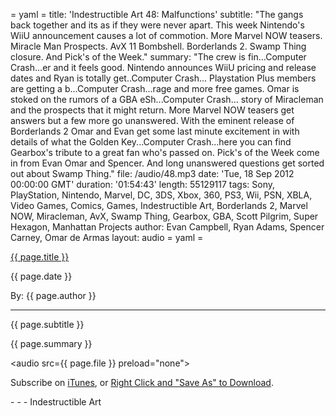 = yaml =
title: 'Indestructible Art 48: Malfunctions'
subtitle: "The gangs back together and its as if they were never apart. This week Nintendo's WiiU announcement causes a lot of commotion. More Marvel NOW teasers. Miracle Man Prospects. AvX 11 Bombshell. Borderlands 2. Swamp Thing closure. And Pick's of the Week."
summary: "The crew is fin...Computer Crash...er and it feels good. Nintendo announces WiiU pricing and release dates and Ryan is totally get..Computer Crash... Playstation Plus members are getting a b...Computer Crash...rage and more free games. Omar is stoked on the rumors of a GBA eSh...Computer Crash... story of Miracleman and the prospects that it might return. More Marvel NOW teasers get answers but a few more go unanswered. With the eminent release of Borderlands 2 Omar and Evan get some last minute excitement in with details of what the Golden Key...Computer Crash...here you can find Gearbox's tribute to a great fan who's passed on. Pick's of the Week come in from Evan Omar and Spencer. And long unanswered questions get sorted out about Swamp Thing."
file: /audio/48.mp3
date: 'Tue, 18 Sep 2012 00:00:00 GMT'
duration: '01:54:43'
length: 55129117
tags: Sony, PlayStation, Nintendo, Marvel, DC, 3DS, Xbox, 360, PS3, Wii, PSN, XBLA, Video Games, Comics, Games, Indestructible Art, Borderlands 2, Marvel NOW, Miracleman, AvX, Swamp Thing, Gearbox, GBA, Scott Pilgrim, Super Hexagon, Manhattan Projects
author: Evan Campbell, Ryan Adams, Spencer Carney, Omar de Armas
layout: audio
= yaml =

<a href="{{ page.url }}" class='postTitleLink'><p class='postTitle'>{{ page.title }}</p></a>
<p class='postPublished'>{{ page.date }}</p>
<p class='postAuthor'>By: {{ page.author }}</p>
<hr>
<p class='podcastSummary'>{{ page.subtitle }}</p>

<p class='podcastSummary'>{{ page.summary }}</p>

<audio src={{ page.file }} preload="none"></audio>
<p class='subLinks'>Subscribe on <a href='http://bit.ly/iapodcast'>iTunes</a>, or <a href={{ page.file }}>Right Click and "Save As" to Download</a>.</p>
- - -
Indestructible Art
